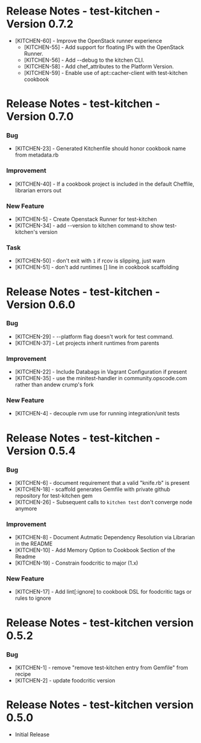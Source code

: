 # Release Notes - test-kitchen - Version 0.7.2

* [KITCHEN-60] - Improve the OpenStack runner experience
  * [KITCHEN-55] - Add support for floating IPs with the OpenStack Runner.
  * [KITCHEN-56] - Add --debug to the kitchen CLI.
  * [KITCHEN-58] - Add chef_attributes to the Platform Version.
  * [KITCHEN-59] - Enable use of apt::cacher-client with test-kitchen cookbook

# Release Notes - test-kitchen - Version 0.7.0

### Bug

* [KITCHEN-23] - Generated Kitchenfile should honor cookbook name from metadata.rb

### Improvement

* [KITCHEN-40] - If a cookbook project is included in the default Cheffile, librarian errors out

### New Feature

* [KITCHEN-5] - Create Openstack Runner for test-kitchen
* [KITCHEN-34] - add --version to kitchen command to show test-kitchen's version

### Task

* [KITCHEN-50] - don't exit with `1` if rcov is slipping, just warn
* [KITCHEN-51] - don't add runtimes [] line in cookbook scaffolding

# Release Notes - test-kitchen - Version 0.6.0

### Bug

* [KITCHEN-29] - --platform flag doesn't work for test command.
* [KITCHEN-37] - Let projects inherit runtimes from parents

### Improvement

* [KITCHEN-22] - Include Databags in Vagrant Configuration if present
* [KITCHEN-35] - use the minitest-handler in community.opscode.com
  rather than andew crump's fork

### New Feature

* [KITCHEN-4] - decouple rvm use for running integration/unit tests


# Release Notes - test-kitchen - Version 0.5.4

### Bug

* [KITCHEN-6] - document requirement that a valid "knife.rb" is
  present
* [KITCHEN-18] - scaffold generates Gemfile with private github
  repository for test-kitchen gem
* [KITCHEN-26] - Subsequent calls to `kitchen test` don't converge
  node anymore

### Improvement

* [KITCHEN-8] - Document Autmatic Dependency Resolution via Librarian
  in the README
* [KITCHEN-10] - Add Memory Option to Cookbook Section of the Readme
* [KITCHEN-19] - Constrain foodcritic to major (1.x)

### New Feature

* [KITCHEN-17] - Add lint[:ignore] to cookbook DSL for foodcritic tags
  or rules to ignore


# Release Notes - test-kitchen version 0.5.2

### Bug

* [KITCHEN-1] - remove "remove test-kitchen entry from Gemfile" from
  recipe
* [KITCHEN-2] - update foodcritic version


# Release Notes - test-kitchen version 0.5.0

* Initial Release

